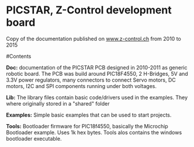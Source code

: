 # PICSTAR, Z-Control development board

Copy of the documentation published on www.z-control.ch from 2010 to 2015

#Contents

__Doc:__ documentation of the PICSTAR PCB designed in 2010-2011 as generic robotic board. The PCB was build around PIC18F4550, 2 H-Bridges, 5V and 3.3V power regulators, many connectors to connect Servo motors, DC motors, I2C and SPI components running under both voltages.

__Lib:__ The library files contain basic code/drivers used in the examples. They where originally stored in a "shared" folder

__Examples:__ Simple basic examples that can be used to start projects.

__Tools:__ Bootloader firmware for PIC18f4550, basically the Microchip Bootloader example. Uses 1k hex bytes. Tools alos contains  the windows bootloader executable.

